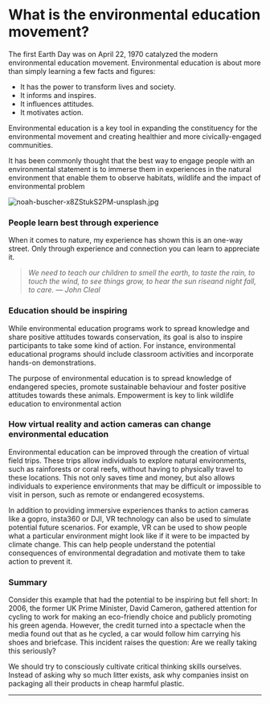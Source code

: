 # What is the environmental education movement?

The first Earth Day was on April 22, 1970 catalyzed the modern environmental education movement. Environmental education is about more than simply learning a few facts and figures:

- It has the power to transform lives and society.
- It informs and inspires.
- It influences attitudes.
- It motivates action.

Environmental education is a key tool in expanding the constituency for the environmental movement and creating healthier and more civically-engaged communities.

 It has been commonly thought that the best way to engage people with an environmental statement is to immerse them in experiences in the natural environment that enable them to observe habitats, wildlife and the impact of environmental problem

![noah-buscher-x8ZStukS2PM-unsplash.jpg]({{image-path}}/noah-buscher-x8ZStukS2PM-unsplash.jpg)

### **People learn best through experience**

When it comes to nature, my experience has shown this is an one-way street. Only through experience and connection you can learn to appreciate it.

> *We need to teach our children to smell the earth, to taste the rain, to touch the wind, to see things grow, to hear the sun riseand night fall, to care. — John Cleal*
> 

### **Education should be inspiring**

While environmental education programs work to spread knowledge and share positive attitudes towards conservation, its goal is also to inspire participants to take some kind of action. For instance, environmental educational programs should include classroom activities and incorporate hands-on demonstrations. 

The purpose of environmental education is to spread knowledge of endangered species, promote sustainable behaviour and foster positive attitudes towards these animals. Empowerment is key to link wildlife education to environmental action

### How **virtual reality and action cameras can change environmental education**

Environmental education can be improved through the creation of virtual field trips. These trips allow individuals to explore natural environments, such as rainforests or coral reefs, without having to physically travel to these locations. This not only saves time and money, but also allows individuals to experience environments that may be difficult or impossible to visit in person, such as remote or endangered ecosystems.

In addition to providing immersive experiences thanks to action cameras like a gopro, insta360 or DJI, VR technology can also be used to simulate potential future scenarios. For example, VR can be used to show people what a particular environment might look like if it were to be impacted by climate change. This can help people understand the potential consequences of environmental degradation and motivate them to take action to prevent it.

### Summary

Consider this example that had the potential to be inspiring but fell short: In 2006, the former UK Prime Minister, David Cameron, gathered attention for cycling to work for making an eco-friendly choice and publicly promoting his green agenda. However, the credit turned into a spectacle when the media found out that as he cycled, a car would follow him carrying his shoes and briefcase. This incident raises the question: Are we really taking this seriously?

We should try to consciously cultivate critical thinking skills ourselves. Instead of asking why so much litter exists, ask why companies insist on packaging all their products in cheap harmful plastic.

---